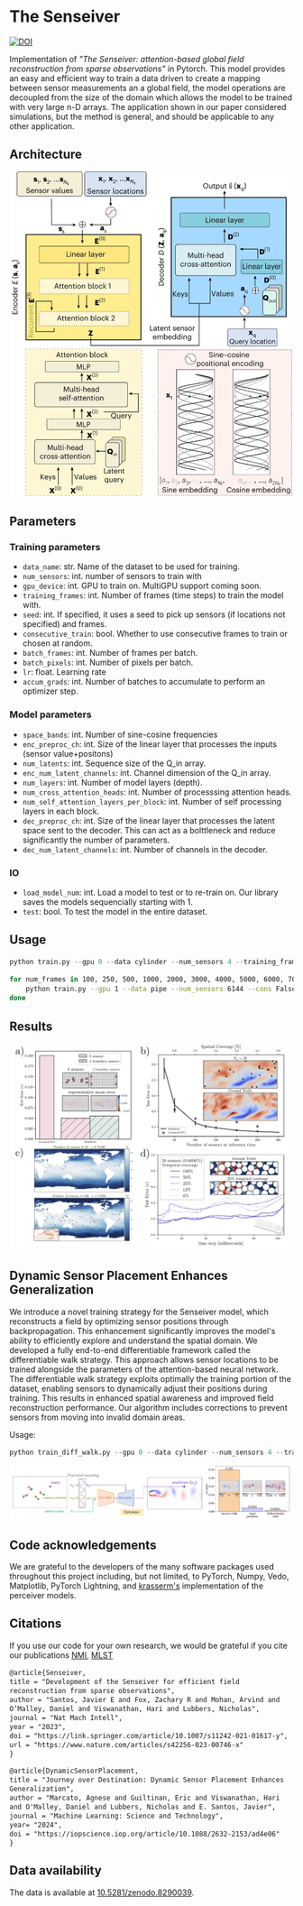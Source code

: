 # The Senseiver

[![DOI](https://zenodo.org/badge/694242193.svg)](https://zenodo.org/badge/latestdoi/694242193)



Implementation of *"The Senseiver: attention-based global field reconstruction from sparse observations"* in Pytorch. This model provides an easy and efficient way to train a data driven to create a mapping between sensor measurements an a global field, the model operations are decoupled from the size of the domain which allows the model to be trained with very large n-D arrays. The application shown in our paper considered simulations, but the method is general, and should be applicable to any other application.


## Architecture

<p align="center">
<img src="arq.png" width="500px"></img>
</p>

## Parameters

### Training parameters

- `data_name`: str.
Name of the dataset to be used for training.
- `num_sensors`: int.
number of sensors to train with
- `gpu_device`: int.
GPU to train on. MultiGPU support coming soon.
- `training_frames`: int.
Number of frames (time steps) to train the model with.
- `seed`: int.
If specified, it uses a seed to pick up sensors (if locations not specified) and frames.
- `consecutive_train`: bool.
Whether to use consecutive frames to train or chosen at random.
- `batch_frames`: int.
Number of frames per batch.
- `batch_pixels`: int.
Number of pixels per batch.
- `lr`: float.
Learning rate
- `accum_grads`: int.
Number of batches to accumulate to perform an optimizer step. 


### Model parameters

- `space_bands`: int.
Number of sine-cosine frequencies
- `enc_preproc_ch`: int.
Size of the linear layer that processes the inputs (sensor value+positons)
- `num_latents`: int.
Sequence size of the Q_in array.
- `enc_num_latent_channels`: int.
Channel dimension of the Q_in array.
- `num_layers`: int.
Number of model layers (depth).
- `num_cross_attention_heads`: int.
Number of processsing attention heads.
- `num_self_attention_layers_per_block`: int.
Number of self processing layers in each block.
- `dec_preproc_ch`: int.
Size of the linear layer that processes the latent space sent to the decoder. This can act as a bolttleneck and reduce significantly the number of parameters.
- `dec_num_latent_channels`: int.
Number of channels in the decoder.


### IO
- `load_model_num`: int.
Load a model to test or to re-train on. Our library saves the models sequencially starting with 1.
- `test`: bool.
To test the model in the entire dataset.



## Usage

```python
python train.py --gpu 0 --data cylinder --num_sensors 4 --training_frames 50 --cons False --seed 123 --enc_preproc 16 --dec_num_latent_channels 16 --enc_num_latent_channels 16 --num_latents 256 --dec_preproc_ch 16 --test False 
```


```bash
for num_frames in 100, 250, 500, 1000, 2000, 3000, 4000, 5000, 6000, 7000, 8000, 9000, 10000; do
    python train.py --gpu 1 --data pipe --num_sensors 6144 --cons False --seed 123 --enc_preproc 32 --dec_num_latent_channels 32 --enc_num_latent_channels 32 --num_latents 64 --dec_preproc_ch 32 --lr 1e-3 —training_frames $num_frames || break
done
```


## Results

<p align="center">
<img src="results.png" width="500px"></img>
</p>

## Dynamic Sensor Placement Enhances Generalization
We introduce a novel training strategy for the Senseiver model, which reconstructs a field by optimizing sensor positions through backpropagation. This enhancement significantly improves the model's ability to efficiently explore and understand the spatial domain. We developed a fully end-to-end differentiable framework called the differentiable walk strategy. This approach allows sensor locations to be trained alongside the parameters of the attention-based neural network. The differentiable walk strategy exploits optimally the training portion of the dataset, enabling sensors to dynamically adjust their positions during training. This results in enhanced spatial awareness and improved field reconstruction performance. Our algorithm includes corrections to prevent sensors from moving into invalid domain areas. 

Usage:
```python
python train_diff_walk.py --gpu 0 --data cylinder --num_sensors 4 --training_frames 50 --cons False --seed 123 --enc_preproc 16 --dec_num_latent_channels 16 --enc_num_latent_channels 16 --num_latents 256 --dec_preproc_ch 16 --test False 
```

<p align="center">
<img src="diff_walk.png" width="500px"></img>
</p>


## Code acknowledgements

We are grateful to the developers of the many software packages used throughout this project including, but not limited, to PyTorch, Numpy, Vedo, Matplotlib, PyTorch Lightning, and [krasserm's](https://github.com/krasserm/perceiver-io) implementation of the perceiver models.

## Citations
If you use our code for your own research, we would be grateful if you cite our publications 
[NMI](https://www.nature.com/articles/s42256-023-00746-x), [MLST](https://iopscience.iop.org/article/10.1088/2632-2153/ad4e06/meta)
```
@article{Senseiver,
title = "Development of the Senseiver for efficient field reconstruction from sparse observations",
author = "Santos, Javier E and Fox, Zachary R and Mohan, Arvind and O’Malley, Daniel and Viswanathan, Hari and Lubbers, Nicholas",
journal = "Nat Mach Intell",
year = "2023",
doi = "https://link.springer.com/article/10.1007/s11242-021-01617-y",
url = "https://www.nature.com/articles/s42256-023-00746-x"
}
```
```
@article{DynamicSensorPlacement,
title = "Journey over Destination: Dynamic Sensor Placement Enhances Generalization",
author = "Marcato, Agnese and Guiltinan, Eric and Viswanathan, Hari and O'Malley, Daniel and Lubbers, Nicholas and E. Santos, Javier",
journal = "Machine Learning: Science and Technology",
year= "2024",
doi = "https://iopscience.iop.org/article/10.1088/2632-2153/ad4e06"
}

```


## Data availability
The data is available at [10.5281/zenodo.8290039](https://zenodo.org/record/8290040).
